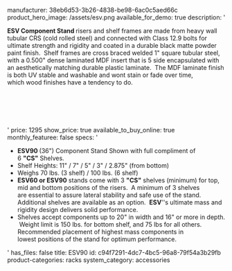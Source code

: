 manufacturer: 38eb6d53-3b26-4838-be98-6ac0c5aed66c
product_hero_image: /assets/esv.png
available_for_demo: true
description: '<p><strong>ESV&nbsp;Component Stand&nbsp;</strong>risers and shelf frames are made from heavy wall tubular CRS (cold rolled steel) and connected with&nbsp;Class 12.9 bolts for ultimate strength and rigidity and coated&nbsp;in a durable black matte powder paint finish. &nbsp;Shelf frames are cross braced welded 1" square tubular steel, with a 0.500" dense laminated MDF insert that is 5 side encapsulated with an&nbsp;aesthetically matching durable plastic laminate. &nbsp;The MDF laminate finish is both UV stable and washable and wont stain or fade over time, which&nbsp;wood finishes have&nbsp;a tendency to do.​<br></p><p><br></p><p><br><br></p>'
price: 1295
show_price: true
available_to_buy_online: true
monthly_featuree: false
specs: '<ul><li><strong>ESV90&nbsp;</strong>(36") Component Stand Shown with full compliment of 6&nbsp;<strong>"CS"</strong>&nbsp;Shelves. &nbsp;<br></li><li>Shelf Heights: 11" / 7" / 5" / 3" / 2.875"&nbsp;(from bottom)<br></li><li>Weighs 70 lbs. (3 shelf) /&nbsp;100 lbs. (6 shelf)<br></li><li><strong>ESV60 or ESV90</strong>&nbsp;stands come&nbsp;with 3&nbsp;<strong>"CS"</strong>&nbsp;shelves (minimum) for&nbsp;top, mid and bottom positions of the risers.&nbsp; A minimum of 3 shelves are&nbsp;essential&nbsp;to assure lateral stability and safe use of the stand.&nbsp; Additional shelves are available as an option.&nbsp;&nbsp;<strong>ESV</strong>''s ultimate mass and rigidity design delivers solid performance.&nbsp;<br></li><li>Shelves&nbsp;accept&nbsp;components up to 20" in width and 16" or more&nbsp;in depth. &nbsp;Weight limit is 150 lbs. for bottom shelf, and 75&nbsp;lbs for all others.&nbsp; Recommended placement of&nbsp;highest&nbsp;mass components in lowest&nbsp;positions of the&nbsp;stand for optimum performance.<br></li></ul>'
has_files: false
title: ESV90
id: c94f7291-4dc7-4bc5-96a8-79f54a3b29fb
product-categories: racks
system_category: accessories
